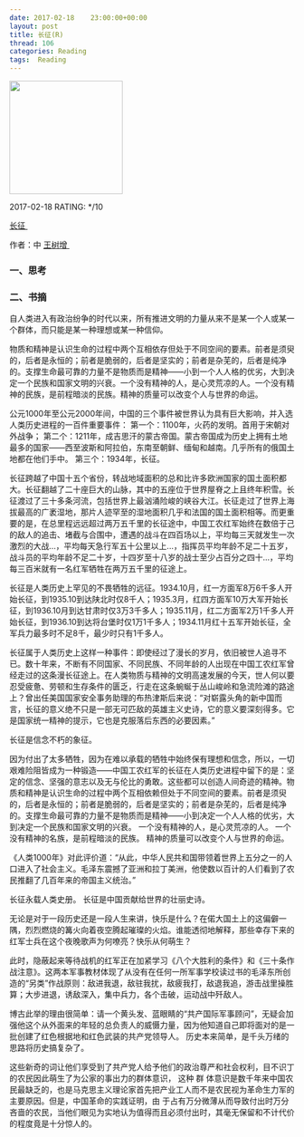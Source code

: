 ```yaml
---
date: 2017-02-18    23:00:00+00:00
layout: post
title: 长征(R)
thread: 106
categories: Reading
tags:  Reading
---
```


<img src="https://images-cn.ssl-images-amazon.com/images/I/51rUIuQoStL.jpg" width="200" />

2017-02-18 RATING:  \*/10

[长征 ][1]

作者：中 [王树增 ][2]

### 一、思考

### 二、书摘

自人类进入有政治纷争的时代以来，所有推进文明的力量从来不是某一个人或某一个群体，而只能是某一种理想或某一种信仰。

物质和精神是认识生命的过程中两个互相依存但处于不同空间的要素。前者是须臾的，后者是永恒的；前者是脆弱的，后者是坚实的；前者是杂芜的，后者是纯净的。支撑生命最可靠的力量不是物质而是精神——小到一个人人格的优劣，大到决定一个民族和国家文明的兴衰。一个没有精神的人，是心灵荒凉的人。一个没有精神的民族，是前程暗淡的民族。精神的质量可以改变个人与世界的命运。

公元1000年至公元2000年间，中国的三个事件被世界认为具有巨大影响，并入选人类历史进程的一百件重要事件：
第一个：1100年，火药的发明。首用于宋朝对外战争；
第二个：1211年，成吉思汗的蒙古帝国。蒙古帝国成为历史上拥有土地最多的国家——西至波斯和阿拉伯，东南至朝鲜、缅甸和越南。几乎所有的俄国土地都在他们手中。
第三个：1934年，长征。

长征跨越了中国十五个省份，转战地域面积的总和比许多欧洲国家的国土面积都大。长征翻越了二十座巨大的山脉，其中的五座位于世界屋脊之上且终年积雪。长征渡过了三十多条河流，包括世界上最汹涌险峻的峡谷大江。长征走过了世界上海拔最高的广袤湿地，那片人迹罕至的湿地面积几乎和法国的国土面积相等。而更重要的是，在总里程远远超过两万五千里的长征途中，中国工农红军始终在数倍于己的敌人的追击、堵截与合围中，遭遇的战斗在四百场以上，平均每三天就发生一次激烈的大战...，平均每天急行军五十公里以上...，指挥员平均年龄不足二十五岁，战斗员的平均年龄不足二十岁，十四岁至十八岁的战士至少占百分之四十...，平均每三百米就有一名红军牺牲在两万五千里的征途上。

长征是人类历史上罕见的不畏牺牲的远征。1934.10月，红一方面军8万6千多人开始长征，到1935.10到达陕北时仅8千人；1935.3月，红四方面军10万大军开始长征，到1936.10月到达甘肃时仅3万3千多人；1935.11月，红二方面军2万1千多人开始长征，到1936.10到达将台堡时仅1万1千多人；1934.11月红十五军开始长征，全军兵力最多时不足8千，最少时只有1千多人。

长征属于人类历史上这样一种事件：即使经过了漫长的岁月，依旧被世人追寻不已。数十年来，不断有不同国家、不同民族、不同年龄的人出现在中国工农红军曾经走过的这条漫长征途上。在人类物质与精神的文明高速发展的今天，世人何以要忍受疲惫、劳顿和生存条件的匮乏，行走在这条蜿蜒于丛山峻岭和急流险滩的路途上？曾出任美国国家安全事务助理的布热津斯后来说：“对崭露头角的新中国而言，长征的意义绝不只是一部无可匹敌的英雄主义史诗，它的意义要深刻得多。它是国家统一精神的提示，它也是克服落后东西的必要因素。”

长征是信念不朽的象征。

因为付出了太多牺牲，因为在难以承载的牺牲中始终保有理想和信念，所以，一切艰难险阻皆成为一种锻造——中国工农红军的长征在人类历史进程中留下的是：坚定的信念、坚强的意志以及无与伦比的勇敢。这些都可以创造人间奇迹的精神。物质和精神是认识生命的过程中两个互相依赖但处于不同空间的要素。前者是须臾的，后者是永恒的；前者是脆弱的，后者是坚实的；前者是杂芜的，后者是纯净的。支撑生命最可靠的力量不是物质而是精神——小到决定一个人人格的优劣，大到决定一个民族和国家文明的兴衰。
一个没有精神的人，是心灵荒凉的人。
一个没有精神的名族，是前程暗淡的民族。
精神的质量可以改变个人与世界的命运。

《人类1000年》对此评价道：“从此，中华人民共和国带领着世界上五分之一的人口进入了社会主义。毛泽东震撼了亚洲和拉丁美洲，他使数以百计的人们看到了农民推翻了几百年来的帝国主义统治。”

长征永载人类史册。
长征是中国贡献给世界的壮丽史诗。

无论是对于一段历史还是一段人生来讲，快乐是什么？在偌大国土上的这偏僻一隅，烈烈燃烧的篝火向着夜空腾起璀璨的火焰。谁能透彻地解释，那些幸存下来的红军士兵在这个夜晚歌声为何嘹亮？快乐从何萌生？

此时，隐蔽起来等待战机的红军正在加紧学习《八个大胜利的条件》和《三十条作战注意》。这两本军事教材体现了从没有在任何一所军事学校读过书的毛泽东所创造的“另类”作战原则：敌进我退，敌驻我扰，敌疲我打，敌退我追，游击战里操胜算；大步进退，诱敌深入，集中兵力，各个击破，运动战中歼敌人。

博古此举的理由很简单：请一个黄头发、蓝眼睛的“共产国际军事顾问”，无疑会加强他这个从外面来的年轻的总负责人的威慑力量，因为他知道自己即将面对的是一批创建了红色根据地和红色武装的共产党领导人。 历史本来简单，是千头万绪的思路将历史搞复杂了。

这些新奇的词让他们享受到了共产党人给予他们的政治尊严和社会权利，目不识丁的农民因此萌生了为公家的事出力的群体意识， 这种 群 体意识是数千年来中国农民最缺乏的，也是马克思主义理论家首先把产业工人而不是农民视为革命生力军的主要原因。但是，中国革命的实践证明，由 于占有万分微薄从而导致付出时万分吝啬的农民，当他们眼见为实地认为值得而且必须付出时，其毫无保留和不计代价的程度竟是十分惊人的。



[1]:	https://www.amazon.cn/dp/B01JG376H6/ref=sr_1_1?ie=UTF8&qid=1486300443&sr=8-1
[2]:	%E6%9D%A8%E4%BC%A0%E8%BE%89